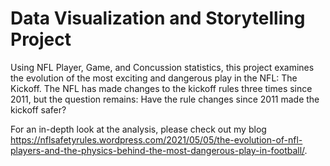 # Data Visualization and Storytelling Project

Using NFL Player, Game, and Concussion statistics, this project examines the evolution of the most exciting and dangerous play in the NFL: The Kickoff. The NFL has made changes to the kickoff rules three times since 2011, but the question remains: Have the rule changes since 2011 made the kickoff safer?

For an in-depth look at the analysis, please check out my blog https://nflsafetyrules.wordpress.com/2021/05/05/the-evolution-of-nfl-players-and-the-physics-behind-the-most-dangerous-play-in-football/.
